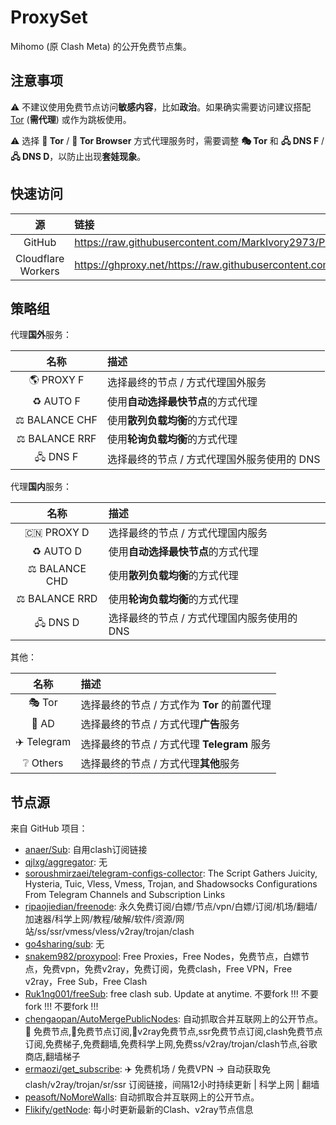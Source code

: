 # ProxySet

Mihomo (原 Clash Meta) 的公开免费节点集。 

## 注意事项

⚠ 不建议使用免费节点访问**敏感内容**，比如**政治**。如果确实需要访问建议搭配 [Tor](https://www.torproject.org/download/) (**需代理**) 或作为跳板使用。

⚠ 选择 **🧅 Tor** / **🧅 Tor Browser** 方式代理服务时，需要调整 **🎭 Tor** 和 **🖧 DNS F** / **🖧 DNS D**，以防止出现**套娃现象**。

## 快速访问

|源|链接|
|:-:|:-|
|GitHub|https://raw.githubusercontent.com/MarkIvory2973/ProxySet/refs/heads/main/clash.yaml|
|Cloudflare Workers|https://ghproxy.net/https://raw.githubusercontent.com/MarkIvory2973/ProxySet/refs/heads/main/clash.yaml|

## 策略组

代理**国外**服务：

|名称|描述|
|:-:|:-|
|🌎 PROXY F|选择最终的节点 / 方式代理国外服务|
|♻️ AUTO F|使用**自动选择最快节点**的方式代理|
|⚖️ BALANCE CHF|使用**散列负载均衡**的方式代理|
|⚖️ BALANCE RRF|使用**轮询负载均衡**的方式代理|
|🖧 DNS F|选择最终的节点 / 方式代理国外服务使用的 DNS|

代理**国内**服务：

|名称|描述|
|:-:|:-|
|🇨🇳 PROXY D|选择最终的节点 / 方式代理国内服务|
|♻️ AUTO D|使用**自动选择最快节点**的方式代理|
|⚖️ BALANCE CHD|使用**散列负载均衡**的方式代理|
|⚖️ BALANCE RRD|使用**轮询负载均衡**的方式代理|
|🖧 DNS D|选择最终的节点 / 方式代理国内服务使用的 DNS|

其他：

|名称|描述|
|:-:|:-|
|🎭 Tor|选择最终的节点 / 方式作为 **Tor** 的前置代理|
|🛑 AD|选择最终的节点 / 方式代理**广告**服务|
|✈️ Telegram|选择最终的节点 / 方式代理 **Telegram** 服务|
|❔ Others|选择最终的节点 / 方式代理**其他**服务|

## 节点源

来自 GitHub 项目：

- [anaer/Sub](https://github.com/anaer/Sub): 自用clash订阅链接
- [qjlxg/aggregator](https://github.com/qjlxg/aggregator): 无
- [soroushmirzaei/telegram-configs-collector](https://github.com/soroushmirzaei/telegram-configs-collector): The Script Gathers Juicity, Hysteria, Tuic, Vless, Vmess, Trojan, and Shadowsocks Configurations From Telegram Channels and Subscription Links
- [ripaojiedian/freenode](https://github.com/ripaojiedian/freenode): 永久免费订阅/白嫖/节点/vpn/白嫖/订阅/机场/翻墙/加速器/科学上网/教程/破解/软件/资源/网站/ss/ssr/vmess/vless/v2ray/trojan/clash
- [go4sharing/sub](https://github.com/go4sharing/sub): 无
- [snakem982/proxypool](https://github.com/snakem982/proxypool): Free Proxies，Free Nodes，免费节点，白嫖节点，免费vpn，免费v2ray，免费订阅，免费clash，Free VPN，Free v2ray，Free Sub，Free Clash
- [Ruk1ng001/freeSub](https://github.com/Ruk1ng001/freeSub): free clash sub. Update at anytime. 不要fork !!! 不要fork !!! 不要fork !!!
- [chengaopan/AutoMergePublicNodes](https://github.com/chengaopan/AutoMergePublicNodes): 自动抓取合并互联网上的公开节点。 🚀 免费节点,🚀免费节点订阅,🚀v2ray免费节点,ssr免费节点订阅,clash免费节点订阅,免费梯子,免费翻墙,免费科学上网,免费ss/v2ray/trojan/clash节点,谷歌商店,翻墙梯子
- [ermaozi/get_subscribe](https://github.com/ermaozi/get_subscribe): ✈️ 免费机场 / 免费VPN -> 自动获取免 clash/v2ray/trojan/sr/ssr 订阅链接，间隔12小时持续更新 | 科学上网 | 翻墙
- [peasoft/NoMoreWalls](https://github.com/peasoft/NoMoreWalls): 自动抓取合并互联网上的公开节点。
- [Flikify/getNode](https://github.com/Flikify/getNode): 每小时更新最新的Clash、v2ray节点信息

